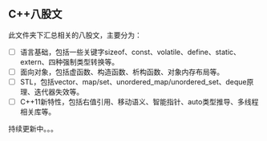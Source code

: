 ## C++八股文

此文件夹下汇总相关的八股文，主要分为：
- [ ] 语言基础，包括一些关键字sizeof、const、volatile、define、static、extern、四种强制类型转换等。
- [ ] 面向对象，包括虚函数、构造函数、析构函数、对象内存布局等。
- [ ] STL，包括vector、map/set、unordered_map/unordered_set、deque原理、迭代器失效等。
- [ ] C++11新特性，包括右值引用、移动语义、智能指针、auto类型推导、多线程相关库等。

持续更新中。。。